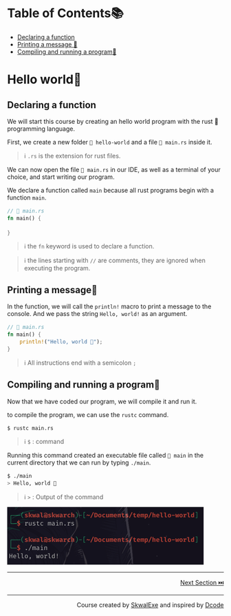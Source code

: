 # Table of Contents📚
- [Declaring a function](#declaring-a-function)
- [Printing a message 💬](#printing-a-message)
- [Compiling and running a program🏃](#compiling-and-running-a-program)

# Hello world👋
## Declaring a function
We will start this course by creating an hello world program with the rust 🦀 programming language.

First, we create a new folder `📂 hello-world` and a file `📄 main.rs` inside it.

> ℹ️ `.rs` is the extension for rust files.

We can now open the file `📄 main.rs` in our IDE, as well as a terminal of your choice, and start writing our program.

We declare a function called `main` because all rust programs begin with a function `main`.

```rust
// 📄 main.rs
fn main() {

}
```

> ℹ️ the `fn` keyword is used to declare a function.

> ℹ️ the lines starting with `//` are comments, they are ignored when executing the program.

## Printing a message💬

In the function, we will call the `println!` macro to print a message to the console. And we pass the string `Hello, world!` as an argument.

```rust
// 📄 main.rs
fn main() {
    println!("Hello, world 👋");
}
```

> ℹ️ All instructions end with a semicolon `;`
## Compiling and running a program🏃
Now that we have coded our program, we will compile it and run it.

to compile the program, we can use the `rustc` command.

```bash
$ rustc main.rs
```
> ℹ️ `$` : command

Running this command created an executable file called `📄 main` in the current directory that we can run by typing `./main`.

```bash
$ ./main
> Hello, world 👋
```
> ℹ️ `>` : Output of the command

![](1.png)

---

<p align="right"><a href="https://github.com/SkwalExe/learn-rust/tree/main/course/hello-world-cargo">Next Section ⏭️</a></p>

---


<p align="right">Course created by <a href="https://github.com/SkwalExe/" target="_blank">SkwalExe</a> and inspired by <a href="https://www.youtube.com/watch?v=vOMJlQ5B-M0&list=PLVvjrrRCBy2JSHf9tGxGKJ-bYAN_uDCUL" target="_blank">Dcode</a></p>